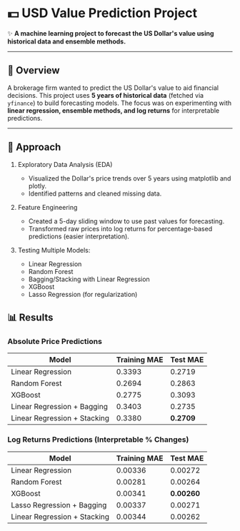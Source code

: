 # 💵 USD Value Prediction Project

✨ **A machine learning project to forecast the US Dollar's value using historical data and ensemble methods.**

---

## 📌 Overview

A brokerage firm wanted to predict the US Dollar's value to aid financial decisions. This project uses **5 years of historical data** (fetched via `yfinance`) to build forecasting models. The focus was on experimenting with **linear regression, ensemble methods, and log returns** for interpretable predictions.

---

## 🚀 Approach
1. Exploratory Data Analysis (EDA)
    - Visualized the Dollar's price trends over 5 years using matplotlib and plotly.
    - Identified patterns and cleaned missing data.

2. Feature Engineering
    - Created a 5-day sliding window to use past values for forecasting.
    - Transformed raw prices into log returns for percentage-based predictions (easier interpretation).

3. Testing Multiple Models:
   - Linear Regression
   - Random Forest
   - Bagging/Stacking with Linear Regression
   - XGBoost 
   - Lasso Regression (for regularization)

## 📊 Results

### Absolute Price Predictions
| Model                      | Training MAE | Test MAE    |
|----------------------------|--------------|-------------|
| Linear Regression          | 0.3393       | 0.2719      |
| Random Forest           | 0.2694       | 0.2863      |
| XGBoost                 | 0.2775       | 0.3093      |
| Linear Regression + Bagging | 0.3403      | 0.2735      |
| Linear Regression + Stacking | 0.3380 | **0.2709**  |

### Log Returns Predictions (Interpretable % Changes)
| Model                      | Training MAE | Test MAE    |
|----------------------------|--------------|-------------|
| Linear Regression          | 0.00336      | 0.00272     |
| Random Forest           | 0.00281  | 0.00264     |
| XGBoost                 | 0.00341      | **0.00260** |
| Lasso Regression  + Bagging     | 0.00337  | 0.00271     |
| Linear Regression + Stacking | 0.00344 | 0.00262    |

